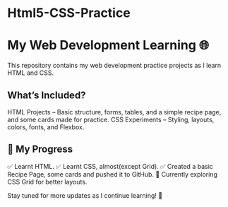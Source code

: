 # Html5-CSS-Practice
# My Web Development Learning 🌐
This repository contains my web development practice projects as I learn HTML and CSS.

## What’s Included?
HTML Projects – Basic structure, forms, tables, and a simple recipe page, and some cards made for practice.
CSS Experiments – Styling, layouts, colors, fonts, and Flexbox.
## 📖 My Progress
✅ Learnt HTML.
✅ Learnt CSS, almost(except Grid).
✅ Created a basic Recipe Page, some cards and pushed it to GitHub.
🔄 Currently exploring CSS Grid for better layouts.

Stay tuned for more updates as I continue learning! 🚀
